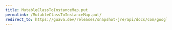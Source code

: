 ```yaml
---
title: MutableClassToInstanceMap.put
permalink: /MutableClassToInstanceMap.put/
redirect_to: https://guava.dev/releases/snapshot-jre/api/docs/com/google/common/collect/MutableClassToInstanceMap.html#put-java.lang.Class-B-
---
```

